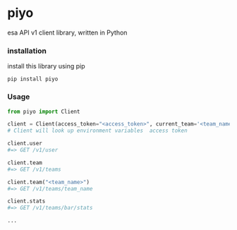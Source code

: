 # piyo
esa API v1 client library, written in Python

### installation

install this library using pip
``` shell
pip install piyo
```

### Usage

``` python
from piyo import Client

client = Client(access_token="<access_token>", current_team='<team_name>')
# Client will look up environment variables  access token

client.user
#=> GET /v1/user

client.team
#=> GET /v1/teams

client.team("<team_name>")
#=> GET /v1/teams/team_name

client.stats
#=> GET /v1/teams/bar/stats

...

```